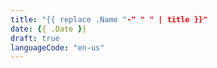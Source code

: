 ```yaml
---
title: "{{ replace .Name "-" " " | title }}"
date: {{ .Date }}
draft: true
languageCode: "en-us"
---
```


